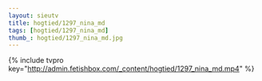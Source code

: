 ```yaml
--- 
layout: sieutv
title: hogtied/1297_nina_md
tags: [hogtied/1297_nina_md]
thumb_: hogtied/1297_nina_md.jpg
---
```

{% include tvpro key="http://admin.fetishbox.com/_content/hogtied/1297_nina_md.mp4" %} 
